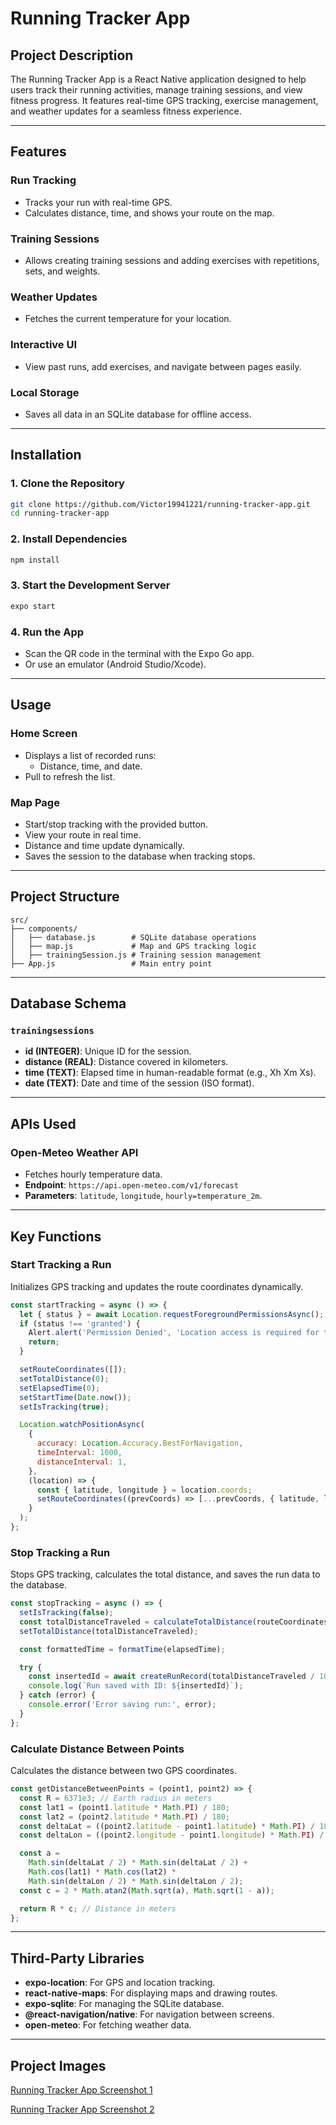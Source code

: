 # **Running Tracker App**

## **Project Description**
The Running Tracker App is a React Native application designed to help users track their running activities, manage training sessions, and view fitness progress. It features real-time GPS tracking, exercise management, and weather updates for a seamless fitness experience.

---

## **Features**

### **Run Tracking**
- Tracks your run with real-time GPS.
- Calculates distance, time, and shows your route on the map.

### **Training Sessions**
- Allows creating training sessions and adding exercises with repetitions, sets, and weights.

### **Weather Updates**
- Fetches the current temperature for your location.

### **Interactive UI**
- View past runs, add exercises, and navigate between pages easily.

### **Local Storage**
- Saves all data in an SQLite database for offline access.

---

## **Installation**

### 1. Clone the Repository
```bash
git clone https://github.com/Victor19941221/running-tracker-app.git
cd running-tracker-app
```

### 2. Install Dependencies
```bash
npm install
```

### 3. Start the Development Server
```bash
expo start
```

### 4. Run the App
- Scan the QR code in the terminal with the Expo Go app.
- Or use an emulator (Android Studio/Xcode).

---

## **Usage**

### **Home Screen**
- Displays a list of recorded runs:
  - Distance, time, and date.
- Pull to refresh the list.

### **Map Page**
- Start/stop tracking with the provided button.
- View your route in real time.
- Distance and time update dynamically.
- Saves the session to the database when tracking stops.

---

## **Project Structure**
```plaintext
src/
├── components/
│   ├── database.js        # SQLite database operations
│   ├── map.js             # Map and GPS tracking logic
│   ├── trainingSession.js # Training session management
├── App.js                 # Main entry point
```

---

## **Database Schema**

### **`trainingsessions`**
- **id (INTEGER)**: Unique ID for the session.
- **distance (REAL)**: Distance covered in kilometers.
- **time (TEXT)**: Elapsed time in human-readable format (e.g., Xh Xm Xs).
- **date (TEXT)**: Date and time of the session (ISO format).

---

## **APIs Used**

### **Open-Meteo Weather API**
- Fetches hourly temperature data.
- **Endpoint**: `https://api.open-meteo.com/v1/forecast`
- **Parameters**: `latitude`, `longitude`, `hourly=temperature_2m`.

---

## **Key Functions**

### **Start Tracking a Run**
Initializes GPS tracking and updates the route coordinates dynamically.

```javascript
const startTracking = async () => {
  let { status } = await Location.requestForegroundPermissionsAsync();
  if (status !== 'granted') {
    Alert.alert('Permission Denied', 'Location access is required for tracking.');
    return;
  }

  setRouteCoordinates([]);
  setTotalDistance(0);
  setElapsedTime(0);
  setStartTime(Date.now());
  setIsTracking(true);

  Location.watchPositionAsync(
    {
      accuracy: Location.Accuracy.BestForNavigation,
      timeInterval: 1000,
      distanceInterval: 1,
    },
    (location) => {
      const { latitude, longitude } = location.coords;
      setRouteCoordinates((prevCoords) => [...prevCoords, { latitude, longitude }]);
    }
  );
};
```

### **Stop Tracking a Run**
Stops GPS tracking, calculates the total distance, and saves the run data to the database.

```javascript
const stopTracking = async () => {
  setIsTracking(false);
  const totalDistanceTraveled = calculateTotalDistance(routeCoordinates);
  setTotalDistance(totalDistanceTraveled);

  const formattedTime = formatTime(elapsedTime);

  try {
    const insertedId = await createRunRecord(totalDistanceTraveled / 1000, formattedTime);
    console.log(`Run saved with ID: ${insertedId}`);
  } catch (error) {
    console.error('Error saving run:', error);
  }
};
```

### **Calculate Distance Between Points**
Calculates the distance between two GPS coordinates.

```javascript
const getDistanceBetweenPoints = (point1, point2) => {
  const R = 6371e3; // Earth radius in meters
  const lat1 = (point1.latitude * Math.PI) / 180;
  const lat2 = (point2.latitude * Math.PI) / 180;
  const deltaLat = ((point2.latitude - point1.latitude) * Math.PI) / 180;
  const deltaLon = ((point2.longitude - point1.longitude) * Math.PI) / 180;

  const a =
    Math.sin(deltaLat / 2) * Math.sin(deltaLat / 2) +
    Math.cos(lat1) * Math.cos(lat2) *
    Math.sin(deltaLon / 2) * Math.sin(deltaLon / 2);
  const c = 2 * Math.atan2(Math.sqrt(a), Math.sqrt(1 - a));

  return R * c; // Distance in meters
};
```

---

## **Third-Party Libraries**
- **expo-location**: For GPS and location tracking.
- **react-native-maps**: For displaying maps and drawing routes.
- **expo-sqlite**: For managing the SQLite database.
- **@react-navigation/native**: For navigation between screens.
- **open-meteo**: For fetching weather data.

---

## **Project Images**

[Running Tracker App Screenshot 1](https://imgur.com/a/CdLn86z)

[Running Tracker App Screenshot 2](https://imgur.com/a/Yd3RlTE)

